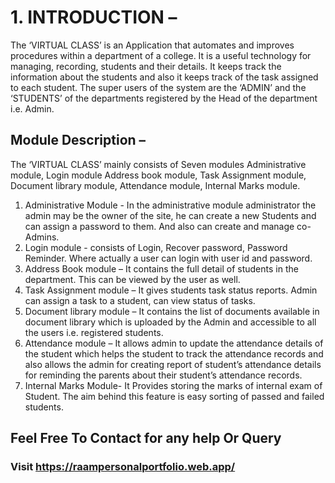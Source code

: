 # **1. INTRODUCTION –** <br>
The ‘VIRTUAL CLASS’ is an Application that automates and improves procedures within a department of a college. It is a useful technology for managing, recording, students and their details. 
		It keeps track the information about the students and also it keeps track of the task assigned to each student. The super users of the system are the ‘ADMIN’ and the ‘STUDENTS’ of the departments registered by the Head of the department i.e. Admin.
                
## **Module Description –** <br>
The ‘VIRTUAL CLASS’ mainly consists of Seven modules Administrative module, Login module Address book module, Task Assignment module, Document library module, Attendance module, Internal Marks module.
                
1.	Administrative Module - In the administrative module administrator the admin may be the owner of the site, he can create a new Students and can assign a password to them. And also can create and manage co-Admins.
2.	Login module - consists of Login, Recover password, Password Reminder. Where actually a user can login with user id and password.
3.	Address Book module – It contains the full detail of students in the department. This can be viewed by the user as well.
4.	Task Assignment module – It gives students task status reports. Admin can assign a task to a student, can view status of tasks.
5.	Document library module – It contains the list of documents available in document library which is uploaded by the Admin and accessible to all the users i.e. registered students.
6.	Attendance module – It allows admin to update the attendance details of the student which helps the student to track the attendance records and also allows the admin for creating report of student’s attendance details for reminding the parents about their student’s attendance records. 
7.	Internal Marks Module- It Provides storing the marks of internal exam of Student. The aim behind this feature is easy sorting of passed and failed students.

## Feel Free To Contact for any help Or Query 
### Visit https://raampersonalportfolio.web.app/

